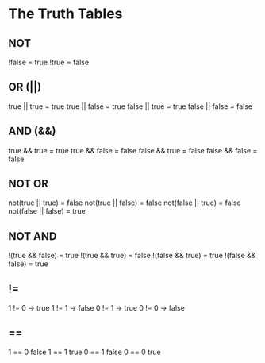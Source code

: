 # The Truth Tables

## NOT

!false = true
!true = false

## OR (||)

true || true = true
true || false = true
false || true = true
false || false = false

## AND (&&)

true && true = true
true && false = false
false && true = false
false && false = false

## NOT OR

not(true || true) = false
not(true || false) = false
not(false || true) = false
not(false || false) = true

## NOT AND

!(true && false) = true
!(true && true) = false
!(false && true) = true
!(false && false) = true

## !=

1 != 0 -> true
1 != 1 -> false
0 != 1 -> true
0 != 0 -> false

## ==
1 == 0 false
1 == 1 true
0 == 1 false
0 == 0 true
